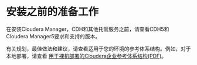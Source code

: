 安装之前的准备工作
================================================================================
在安装Cloudera Manager，CDH和其他托管服务之前，请查看CDH5和Cloudera Manager5要求和支持的版本。

有关规划，最佳做法和建议，请查看适用于您的环境的参考体系结构。例如，对于本地部署，请查看
[用于裸机部署的Cloudera企业参考体系结构(PDF)](http://www.cloudera.com/documentation/other/reference-architecture/PDF/cloudera_ref_arch_metal.pdf)。
